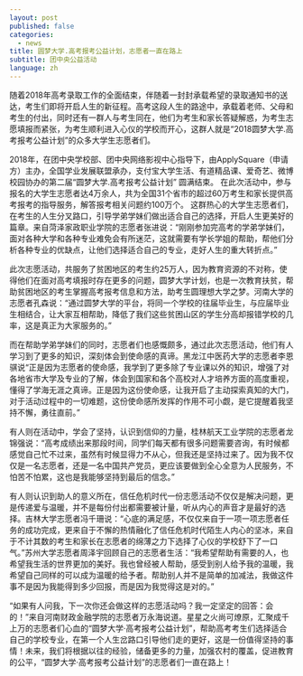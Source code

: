 ```yaml
---
layout: post
published: false
categories:
  - news
title: 圆梦大学.高考报考公益计划，志愿者一直在路上
subtitle: 团中央公益活动
language: zh
---
```

随着2018年高考录取工作的全面结束，伴随着一封封承载希望的录取通知书的送达，考生们即将开启人生的新征程。高考这段人生的路途中，承载着老师、父母和考生的付出，同时还有一群人与考生同在，他们为考生和家长答疑解惑，为考生志愿填报而紧张，为考生顺利进入心仪的学校而开心，这群人就是“2018圆梦大学.高考报考公益计划”的众多大学生志愿者们。

2018年，在团中央学校部、团中央网络影视中心指导下，由ApplySquare（申请方）主办，全国学业发展联盟承办，支付宝大学生活、有道精品课、爱奇艺、微博校园协办的第二届“圆梦大学.高考报考公益计划” 圆满结束。
在此次活动中，参与报名的大学生志愿者达4万余人，共为全国31个省市的超过60万考生和家长提供高考报考的指导服务，解答报考相关问题约100万个。
这群热心的大学生志愿者们，在考生的人生分叉路口，引导学弟学妹们做出适合自己的选择，开启人生更美好的篇章。来自菏泽家政职业学院的志愿者张进说：“刚刚参加完高考的学弟学妹们，面对各种大学和各种专业难免会有所迷茫，这就需要有学长学姐的帮助，帮他们分析各种专业的优缺点，让他们选择适合自己的专业，走好人生的重大转折点。”

此次志愿活动，共服务了贫困地区的考生约25万人，因为教育资源的不对称，使得他们在面对高考填报时存在更多的问题，圆梦大学计划，也是一次教育扶贫，帮助贫困地区的考生掌握高考报考信息和方法，助考生圆理想大学之梦。河南大学的志愿者孔森说：“通过圆梦大学的平台，将同一个学校的往届毕业生，与应届毕业生相结合，让大家互相帮助，降低了我们这些贫困山区的学生分高却报错学校的几率，这是真正为大家服务的。” 

而在帮助学弟学妹们的同时，志愿者们也感慨颇多，通过此次志愿活动，他们有人学习到了更多的知识，深刻体会到使命感的真谛。黑龙江中医药大学的志愿者李恩骐说“正是因为志愿者的使命感，我学到了更多除了专业课以外的知识，增强了对各地省市大学及专业的了解，体会到国家和各个高校对人才培养方面的高度重视，懂得了学海无涯之真谛。正是因为这份使命感，让我开启了主动探索真知的大门，对于活动过程中的一切难题，这份使命感所发挥的作用不可小觑，是它提醒着我坚持不懈，勇往直前。”

有人则在活动中，学会了坚持，认识到信仰的力量，桂林航天工业学院的志愿者龙锦强说：“高考成绩出来那段时间，同学们每天都有很多问题需要咨询，有时候都感觉自己忙不过来，虽然有时候显得力不从心，但我还是坚持过来了。因为我不仅仅是一名志愿者，还是一名中国共产党员，更应该要做到全心全意为人民服务，不怕苦不怕累，这也是我能够坚持到最后的信念。” 

有人则认识到助人的意义所在，信任危机时代一份志愿活动不仅仅是解决问题，更是传递爱与温暖，并不是每份付出都需要被计量，听从内心的声音才是最好的选择。吉林大学志愿者冯千珊说：“心底的满足感，不仅仅来自于一项一项志愿者任务的成功完成，更来自于不懈的热情融化了信任危机时代陌生人内心的坚冰，来自于不计其数的考生和家长在志愿者的绵薄之力下选择了心仪的学校舒下了一口气。”苏州大学志愿者周泽宇回顾自己的志愿者生活：“我希望帮助有需要的人，也希望我生活的世界更加的美好。我也曾经被人帮助，感受到别人给予我的温暖，我希望自己同样的可以成为温暖的给予者。帮助别人并不是简单的加减法，我做这件事不是因为我能得到多少回报，而是因为我觉得这是对的。” 

“如果有人问我，下一次你还会做这样的志愿活动吗？我一定坚定的回答：会的！”来自河南财政金融学院的志愿者万永海说道。星星之火尚可燎原，汇聚成千上万的志愿者们心血的“圆梦大学·高考报考公益计划”，帮助高考考生们选择适合自己的学校专业，在第一个人生岔路口引导他们走的更好，这是一份值得坚持的事情！未来，我们将根据以往的经验，储备更多的力量，加强农村的覆盖，促进教育的公平，“圆梦大学·高考报考公益计划”的志愿者们一直在路上！
